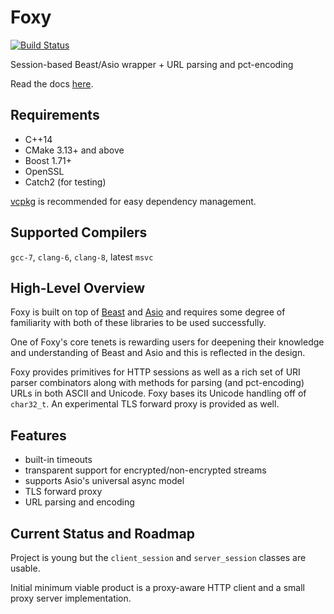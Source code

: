 # Foxy

[![Build Status](https://travis-ci.org/LeonineKing1199/foxy.svg?branch=master)](https://travis-ci.org/LeonineKing1199/foxy)

Session-based Beast/Asio wrapper + URL parsing and pct-encoding

Read the docs [here](./docs/index.md#table-of-contents).

## Requirements

* C++14
* CMake 3.13+ and above
* Boost 1.71+
* OpenSSL
* Catch2 (for testing)

[vcpkg](https://github.com/Microsoft/vcpkg) is recommended for easy dependency management.

## Supported Compilers

`gcc-7`, `clang-6`, `clang-8`, latest `msvc`

## High-Level Overview

Foxy is built on top of [Beast](https://www.boost.org/doc/libs/release/libs/beast/doc/html/index.html)
and [Asio](https://www.boost.org/doc/libs/release/doc/html/boost_asio.html)
and requires some degree of familiarity with both of these libraries to be used successfully.

One of Foxy's core tenets is rewarding users for deepening their knowledge and understanding of
Beast and Asio and this is reflected in the design.

Foxy provides primitives for HTTP sessions as well as a rich set of URI parser combinators along
with methods for parsing (and pct-encoding) URLs in both ASCII and Unicode. Foxy bases its Unicode
handling off of `char32_t`. An experimental TLS forward proxy is provided as well.

## Features

* built-in timeouts
* transparent support for encrypted/non-encrypted streams
* supports Asio's universal async model
* TLS forward proxy
* URL parsing and encoding

## Current Status and Roadmap

Project is young but the `client_session` and `server_session` classes are usable.

Initial minimum viable product is a proxy-aware HTTP client and a small proxy server implementation.
